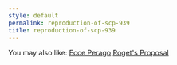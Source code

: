 ```yaml
---
style: default
permalink: reproduction-of-scp-939
title: reproduction-of-scp-939
---
```

You may also like:
[Ecce Perago](http://scp-wiki.net/ecceperago)
[Roget's Proposal](http://scp-wiki.net/roget-s-proposal)